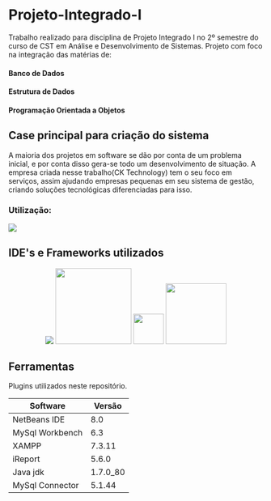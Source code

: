 # Projeto-Integrado-I

Trabalho realizado para disciplina de Projeto Integrado I no 2º semestre do curso de CST em Análise e Desenvolvimento de Sistemas. Projeto com foco na integração das matérias de: 
#### Banco de Dados
#### Estrutura de Dados
#### Programação Orientada a Objetos

## Case principal para criação do sistema
A maioria dos projetos em software se dão por conta de um problema inicial, e por conta disso gera-se todo um desenvolvimento de situação. A empresa criada nesse trabalho(CK Technology) tem o seu foco em serviços, assim ajudando empresas pequenas em seu sistema de gestão, criando soluções tecnológicas diferenciadas para isso.

### Utilização:

<p align="left">
    <img src="https://media.giphy.com/media/ZBQ2RAh1imJaSUyInN/giphy.gif" />
</p>

## IDE's e Frameworks utilizados
<p align="center">
    <img src="https://miro.medium.com/max/525/0*DAfzCL4fuZltCqk3.png" />
    <img src="https://miro.medium.com/max/1200/1*oKtUIXORWEjXLh7aNg4ELA.png" height="150"/>
    <img src="https://upload.wikimedia.org/wikipedia/commons/thumb/0/03/Xampp_logo.svg/1200px-Xampp_logo.svg.png" height="60"/>
    <img src="https://a.fsdn.com/con/app/proj/ireport/screenshots/58544.jpg/max/max/1" height="120"/>
    
</p>

## Ferramentas
Plugins utilizados neste repositório.

| Software | Versão |
|----------|--------|
|NetBeans IDE|8.0   |
|MySql Workbench|6.3|
|XAMPP     |7.3.11  |
|iReport   | 5.6.0  |
|Java jdk  |1.7.0_80|
|MySql Connector|5.1.44|
